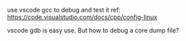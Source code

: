 use vscode gcc to debug and test it
ref:
https://code.visualstudio.com/docs/cpp/config-linux

vscode gdb is easy use.
But how to debug a core dump file?
